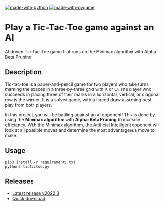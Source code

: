 [![made-with-python](https://img.shields.io/badge/Created%20with-Python-blue)](https://www.python.org/)
[![made-with-pygame](https://img.shields.io/badge/Created%20with-Pygame-blue)](https://www.pygame.org/)

# Play a Tic-Tac-Toe game against an AI
AI driven Tic-Tac-Toe game that runs on the Minimax algorithm with Alpha-Beta Pruning


## Description

Tic-tac-toe is a paper-and-pencil game for two players who take turns marking the spaces in a three-by-three grid with X or O. The player who succeeds in placing three of their marks in a horizontal, vertical, or diagonal row is the winner. It is a solved game, with a forced draw assuming best play from both players. 

In this project, you will be battling against an AI opponent! This is done by using the **Minimax algorithm** with **Alpha-Beta Pruning** to increase efficiency. With the Minimax algorithm, the Artificial Intelligent opponent will look at all possible moves and determine the most advantageous move to make.


## Usage

```
pip3 install -r requirements.txt
python3 tictactoe.py
```

## Releases

- [Latest release v2022.3](https://github.com/Tsu-HaoLiu/AI-tictactoe/releases/tag/v2022.3)
- [Quick download](https://github.com/Tsu-HaoLiu/AI-tictactoe/releases/download/v2022.3/tictactoe.exe)

